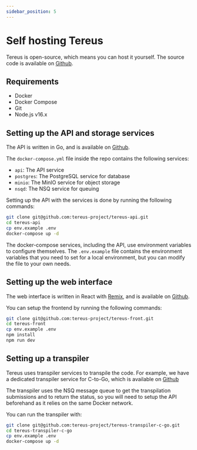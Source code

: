 ```yaml
---
sidebar_position: 5
---
```


# Self hosting Tereus

Tereus is open-source, which means you can host it yourself. The source code is available on [Github](https://github.com/tereus-project).

## Requirements

- Docker
- Docker Compose
- Git
- Node.js v16.x

## Setting up the API and storage services

The API is written in Go, and is available on [Github](git@github.com:tereus-project/tereus-api).

The `docker-compose.yml` file inside the repo contains the following services:

- `api`: The API service
- `postgres`: The PostgreSQL service for database
- `minio`: The MinIO service for object storage
- `nsqd`: The NSQ service for queuing

Setting up the API with the services is done by running the following commands:

```sh
git clone git@github.com:tereus-project/tereus-api.git
cd tereus-api
cp env.example .env
docker-compose up -d
```

The docker-compose services, including the API, use environment variables to configure themselves. The `.env.example` file contains the environment variables that you need to set for a local environment, but you can modify the file to your own needs.

## Setting up the web interface

The web interface is written in React with [Remix](https://remix.run/), and is available on [Github](https://github.com/tereus-project/tereus-front).

You can setup the frontend by running the following commands:

```sh
git clone git@github.com:tereus-project/tereus-front.git
cd tereus-front
cp env.example .env
npm install
npm run dev
```

## Setting up a transpiler

Tereus uses transpiler services to transpile the code. For example, we have a dedicated transpiler service for C-to-Go, which is available on [Github](https://github.com/tereus-project/tereus-transpiler-c-go)

The transpiler uses the NSQ message queue to get the transpilation submissions and to return the status, so you will need to setup the API beforehand as it relies on the same Docker network.

You can run the transpiler with:

```sh
git clone git@github.com:tereus-project/tereus-transpiler-c-go.git
cd tereus-transpiler-c-go
cp env.example .env
docker-compose up -d
```
